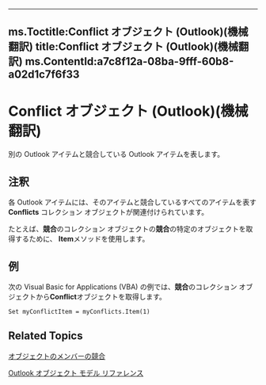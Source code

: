 

---
ms.Toctitle:Conflict オブジェクト (Outlook)(機械翻訳)
title:Conflict オブジェクト (Outlook)(機械翻訳)
ms.ContentId:a7c8f12a-08ba-9fff-60b8-a02d1c7f6f33
---
# Conflict オブジェクト (Outlook)(機械翻訳)




別の Outlook アイテムと競合している Outlook アイテムを表します。

## 注釈
各 Outlook アイテムには、そのアイテムと競合しているすべてのアイテムを表す **Conflicts** コレクション オブジェクトが関連付けられています。



たとえば、**競合**のコレクション オブジェクトの**競合**の特定のオブジェクトを取得するために、 **Item**メソッドを使用します。



## 例
次の Visual Basic for Applications (VBA) の例では、**競合**のコレクション オブジェクトから**Conflict**オブジェクトを取得します。

```sourcecode
Set myConflictItem = myConflicts.Item(1)
```




## Related Topics

[オブジェクトのメンバーの競合](1edc695c-4cf7-1606-ca82-7eecaa09f25d.md)

[Outlook オブジェクト モデル リファレンス](73221b13-d8d8-99b8-3394-b95dbbfd5ddc.md)




